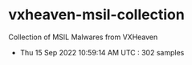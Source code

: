 # vxheaven-msil-collection
Collection of MSIL Malwares from VXHeaven

- Thu 15 Sep 2022 10:59:14 AM UTC  :  302 samples
